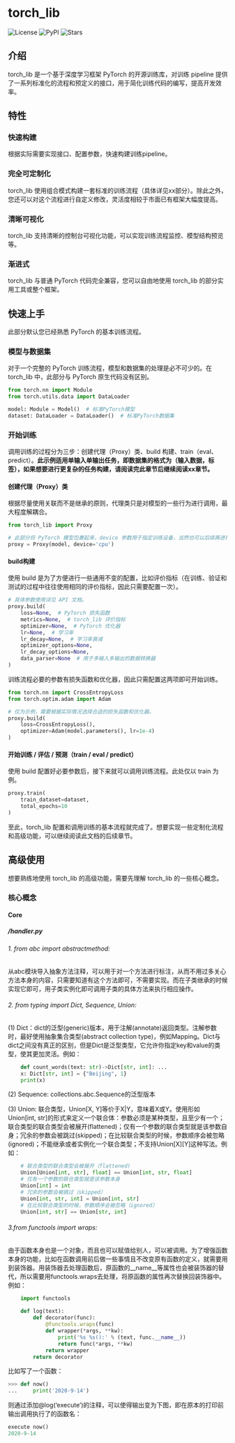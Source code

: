 # torch_lib

![License](https://img.shields.io/github/license/johncaged/torch-lib)
![PyPI](https://img.shields.io/pypi/v/torch_lib?color=blue)
![Stars](https://img.shields.io/github/stars/johncaged/torch-lib?color=ff69b4)

## 介绍

torch_lib 是一个基于深度学习框架 PyTorch 的开源训练库，对训练 pipeline 提供了一系列标准化的流程和预定义的接口，用于简化训练代码的编写，提高开发效率。

## 特性

### 快速构建

根据实际需要实现接口、配置参数，快速构建训练pipeline。

### 完全可定制化

torch_lib 使用组合模式构建一套标准的训练流程（具体详见xx部分）。除此之外，您还可以对这个流程进行自定义修改，灵活度相较于市面已有框架大幅度提高。

### 清晰可视化

torch_lib 支持清晰的控制台可视化功能，可以实现训练流程监控、模型结构预览等。

### 渐进式

torch_lib 与普通 PyTorch 代码完全兼容，您可以自由地使用 torch_lib 的部分实用工具或整个框架。

## 快速上手

此部分默认您已经熟悉 PyTorch 的基本训练流程。

### 模型与数据集

对于一个完整的 PyTorch 训练流程，模型和数据集的处理是必不可少的。在 torch_lib 中，此部分与 PyTorch 原生代码没有区别。


```python
from torch.nn import Module
from torch.utils.data import DataLoader

model: Module = Model()  # 标准PyTorch模型
dataset: DataLoader = DataLoader()  # 标准PyTorch数据集
```

### 开始训练

调用训练的过程分为三步：创建代理（Proxy）类、build 构建、train（eval、predict）。**此示例适用单输入单输出任务，即数据集的格式为（输入数据，标签），如果想要进行更复杂的任务构建，请阅读完此章节后继续阅读xx章节。**

#### 创建代理（Proxy）类

根据尽量使用关联而不是继承的原则，代理类只是对模型的一些行为进行调用，最大程度解耦合。

```python
from torch_lib import Proxy

# 此部分将 PyTorch 模型包裹起来，device 参数用于指定训练设备，当然也可以后续再进行设置。
proxy = Proxy(model, device='cpu')
```

#### build构建

使用 build 是为了方便进行一些通用不变的配置，比如评价指标（在训练、验证和测试的过程中往往使用相同的评价指标，因此只需要配置一次）。

```python
# 具体参数使用详见 API 文档。
proxy.build(
    loss=None,  # PyTorch 损失函数
    metrics=None,  # torch_lib 评价指标
    optimizer=None,  # PyTorch 优化器
    lr=None,  # 学习率
    lr_decay=None,  # 学习率衰减
    optimizer_options=None,
    lr_decay_options=None,
    data_parser=None  # 用于多输入多输出的数据转换器
)
```

训练流程必要的参数有损失函数和优化器，因此只需配置这两项即可开始训练。

```python
from torch.nn import CrossEntropyLoss
from torch.optim.adam import Adam

# 仅为示例，需要根据实际情况选择合适的损失函数和优化器。
proxy.build(
    loss=CrossEntropyLoss(),
    optimizer=Adam(model.parameters(), lr=1e-4)
)
```

#### 开始训练 / 评估 / 预测（train / eval / predict）

使用 build 配置好必要参数后，接下来就可以调用训练流程。此处仅以 train 为例。

```python
proxy.train(
    train_dataset=dataset,
    total_epochs=10
)
```

至此，torch_lib 配置和调用训练的基本流程就完成了。想要实现一些定制化流程和高级功能，可以继续阅读此文档的后续章节。

## 高级使用

想要熟练地使用 torch_lib 的高级功能，需要先理解 torch_lib 的一些核心概念。

### 核心概念

#### Core

##### /handler.py

###### 1. from abc import abstractmethod:
从abc模块导入抽象方法注释，可以用于对一个方法进行标注，从而不用过多关心方法本身的内容，只需要知道有这个方法即可，不需要实现。而在子类继承的时候实现它即可，用子类实例化即可调用子类的具体方法来执行相应操作。

###### 2. from typing import Dict, Sequence, Union: 
(1) Dict：dict的泛型(generic)版本，用于注解(annotate)返回类型。注解参数时，最好使用抽象集合类型(abstract collection type)，例如Mapping。Dict与dict之间没有真正的区别，但是Dict是泛型类型，它允许你指定key和value的类型，使其更加灵活。例如：
``` python
    def count_words(text: str)->Dict[str, int]: ...
    x: Dict[str, int] = {"Beijing", 1}
    print(x)
```

(2) Sequence: collections.abc.Sequence的泛型版本

(3) Union: 联合类型，Union[X, Y]等价于X|Y，意味着X或Y。使用形如Union[int, str]的形式来定义一个联合体：参数必须是某种类型，且至少有一个；联合类型的联合类型会被展开(flattened)；仅有一个参数的联合类型就是该参数自身；冗余的参数会被跳过(skipped)；在比较联合类型的时候，参数顺序会被忽略(ignored)；不能继承或者实例化一个联合类型；不支持Union[X][Y]这种写法。例如：
``` python
    # 联合类型的联合类型会被展开（flattened)
    Union[Union[int, str], float] == Union[int, str, float]
    # 仅有一个参数的联合类型就是该参数本身
    Union[int] = int
    # 冗余的参数会被跳过（skipped）
    Union[int, str, int] = Union[int, str]
    # 在比较联合类型的时候，参数顺序会被忽略（ignored）
    Union[int, str] == Union[str, int]
```

###### 3.from functools import wraps: 
由于函数本身也是一个对象，而且也可以赋值给别人，可以被调用。为了增强函数本身的功能，比如在函数调用前后做一些事情且不改变原有函数的定义，就需要用到装饰器。用装饰器去处理函数后，原函数的__name__等属性也会被装饰器的替代，所以需要用functools.wraps去处理，将原函数的属性再次替换回装饰器中。例如：
``` python
    import functools
    
    def log(text):
        def decorator(func):
            @functools.wraps(func)
            def wrapper(*args, **kw):
                print('%s %s():' % (text, func.__name__))
                return func(*args, **kw)
            return wrapper
        return decorator
```
比如写了一个函数：
``` python
>>> def now()
...     print('2020-9-14')
```
则通过添加@log(‘execute’)的注释，可以使得输出变为下图，即在原本的打印前输出调用执行了的函数名：
``` python
execute now()
2020-9-14
```


